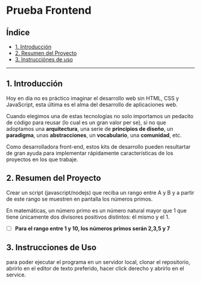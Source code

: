# Prueba Frontend

## Índice

- [1. Introducción](#1-introducción)
- [2. Resumen del Proyecto](#2-resumen-del-proyecto)
- [3. Instrucciónes de uso](#3-instrucciónes-de-uso)

---

## 1. Introducción

Hoy en día no es práctico imaginar el desarrollo web sin HTML, CSS y JavaScript,
esta última es el alma del desarrollo de aplicaciones web.

Cuando elegimos una de estas tecnologías no solo importamos un pedacito de
código para reusar (lo cual es un gran valor per se), si no que adoptamos una
**arquitectura**, una serie de **principios de diseño**, un **paradigma**, unas
**abstracciones**, un **vocabulario**, una **comunidad**, etc.

Como desarrolladora front-end, estos kits de desarrollo pueden resultartar
de gran ayuda para implementar rápidamente características de los proyectos en
los que trabaje.

## 2. Resumen del Proyecto

Crear un script (javascript/nodejs) que reciba un rango entre A y B y a partir de este rango se muestren en pantalla los números primos.

En matemáticas, un número primo es un número natural mayor que 1 que tiene únicamente dos divisores positivos distintos: él mismo y el 1.

- [ ] **Para el rango entre 1 y 10, los números primos serán 2,3,5 y 7**

## 3. Instrucciones de Uso

para poder ejecutar el programa en un servidor local, clonar el repositorio, abrirlo en el editor de texto preferido, hacer click derecho y abrirlo en el service.
